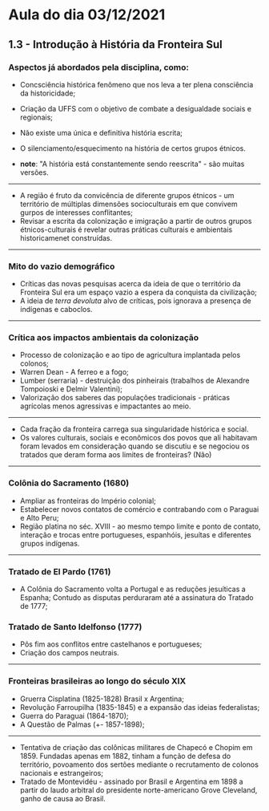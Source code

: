 # Aula do dia 03/12/2021

## 1.3 - Introdução à História da Fronteira Sul

### Aspectos já abordados pela disciplina, como:
- Concsciência histórica fenômeno que nos leva a ter plena consciência da historicidade;
- Criação da UFFS com o objetivo de combate a desigualdade sociais e regionais;
- Não existe uma única e definitiva história escrita;
- O silenciamento/esquecimento na história de certos grupos étnicos.

- **note**: "A história está constantemente sendo reescrita" - são muitas versões.

---

- A região é fruto da convicência de diferente grupos étnicos - um território de múltiplas dimensões socioculturais em que convivem gurpos de interesses conflitantes;
- Revisar a escrita da colonização e imigração a partir de outros grupos étnicos-culturais é revelar outras práticas culturais e ambientais historicamenet construídas.

---

### Mito do vazio demográfico
- Críticas das novas pesquisas acerca da ideia de que o território da Fronteira Sul era um espaço vazio a espera da conquista da civilização;
- A ideia de _terra devoluta_ alvo de críticas, pois ignorava a presença de indígenas e caboclos.

---

### Crítica aos impactos ambientais da colonização

 - Processo de colonização e ao tipo de agricultura implantada pelos colonos;
 - Warren Dean - A ferreo e a fogo;
 - Lumber (serraria) - destruição dos pinheirais (trabalhos de Alexandre Tompoioski e Delmir Valentini);
 - Valorização dos saberes das populações tradicionais - práticas agrícolas menos agressivas e impactantes ao meio.
 
---

- Cada fração da fronteira carrega sua singularidade histórica e social.
- Os valores culturais, sociais e econômicos dos povos que ali habitavam foram levados em consideração quando se discutiu e se negociou os tratados que deram forma aos limites de fronteiras? (Nâo)

---

### Colônia do Sacramento (1680)

- Ampliar as fronteiras do Império colonial;
- Estabelecer novos contatos de comércio e contrabando com o Paraguai e Alto Peru;
- Região platina no séc. XVIII - ao mesmo tempo limite e ponto de contato, interação e trocas entre portugueses, espanhóis, jesuítas e diferentes grupos indígenas.

---

### Tratado de El Pardo (1761)

- A Colônia do Sacramento volta a Portugal e as reduções jesuíticas a Espanha; Contudo as disputas perduraram até a assinatura do Tratado de 1777;

### Tratado de Santo Idelfonso (1777)

- Pôs fim aos conflitos entre castelhanos e portugueses;
- Criação dos campos neutrais.

---

### Fronteiras brasileiras ao longo do século XIX

- Gruerra Cisplatina (1825-1828) Brasil x Argentina;
- Revolução Farroupilha (1835-1845) e a expansão das ideias federalistas;
- Guerra do Paraguai (1864-1870);
- A Questão de Palmas (+- 1857-1898);

---

- Tentativa de criação das colônicas militares de Chapecó e Chopim em 1859. Fundadas apenas em 1882, tinham a função de defesa do território, povoamento dos sertões mediante o recrutamento de colonos nacionais e estrangeiros;
- Tratado de Montevidéu - assinado por Brasil e Argentina em 1898 a partir do laudo arbitral do presidente norte-americano Grove Cleveland, ganho de causa ao Brasil.